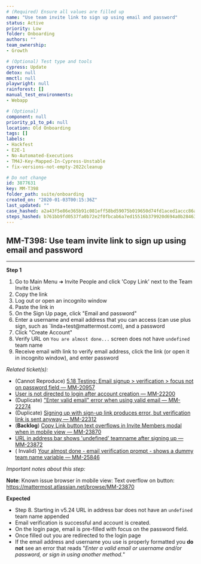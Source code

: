 ```yaml
---
# (Required) Ensure all values are filled up
name: "Use team invite link to sign up using email and password"
status: Active
priority: Low
folder: Onboarding
authors: ""
team_ownership: 
- Growth

# (Optional) Test type and tools
cypress: Update
detox: null
mmctl: null
playwright: null
rainforest: []
manual_test_environments: 
- Webapp

# (Optional)
component: null
priority_p1_to_p4: null
location: Old Onboarding
tags: []
labels: 
- Hackfest
- E2E-1
- No-Automated-Executions
- TM4J-Key-Mapped-In-Cypress-Unstable
- fix-versions-not-empty-2022cleanup

# Do not change
id: 3877631
key: MM-T398
folder_path: suite/onboarding
created_on: "2020-01-03T00:15:36Z"
last_updated: ""
case_hashed: a2a43f5e86e365b91c081eff58bd59075b019650d74fd1aced1accc86ab7836a7d994f525a7fa9842d0a801bbddafc84
steps_hashed: b761bb9fd0537fa0b72e2f0fbcab6a7ed15516b379920d694a0b28463cd8d36582e4fae3856b5bd47738f20d6deb9f86
---
```


## MM-T398: Use team invite link to sign up using email and password

---

**Step 1**

1. Go to Main Menu ➜ Invite People and click 'Copy Link' next to the Team Invite Link
2. Copy the link
3. Log out or open an incognito window
4. Paste the link in
5. On the Sign Up page, click "Email and password"
6. Enter a username and email address that you can access (can use plus sign, such as \`linda+test\@mattermost.com), and a password
7. Click "Create Account"
8. Verify URL on `You are almost done...` screen does not have `undefined` team name
9. Receive email with link to verify email address, click the link (or open it in incognito window), and enter password

_Related ticket(s):_

- (Cannot Reproduce) [5.18 Testing: Email signup > verification > focus not on password field — MM-20957](https://mattermost.atlassian.net/browse/MM-20957)
- [User is not directed to login after account creation — MM-22200](https://mattermost.atlassian.net/browse/MM-22200)
- (Duplicate) ["Enter valid email" error when using valid email — MM-22274](https://mattermost.atlassian.net/browse/MM-22274)
- (Duplicate) [Signing up with sign-up link produces error, but verification link is sent anyway — MM-22312](https://mattermost.atlassian.net/browse/MM-22312)
- (**Backlog**) [Copy Link button text overflows in Invite Members modal when in mobile view — MM-23870](https://mattermost.atlassian.net/browse/MM-23870)
- [URL in address bar shows 'undefined' teamname after signing up — MM-23872](https://mattermost.atlassian.net/browse/MM-23872)
- ( Invalid) [Your almost done - email verification prompt - shows a dummy team name variable — MM-25846](https://mattermost.atlassian.net/browse/MM-25846)

_Important notes about this step:_

**Note**: Known issue browser in mobile view: Text overflow on button: <https://mattermost.atlassian.net/browse/MM-23870>

**Expected**

- Step 8. Starting in v5.24 URL in address bar does not have an `undefined` team name appended
- Email verification is successful and account is created.
- On the login page, email is pre-filled with focus on the password field.
- Once filled out you are redirected to the login page
- If the email address and username you use is properly formatted you **do not** see an error that reads "_Enter a valid email or username and/or password, or sign in using another method._"
